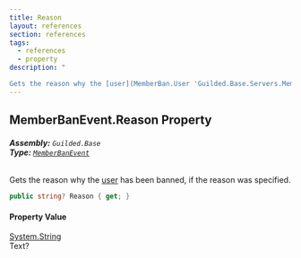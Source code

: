 ```yaml
---
title: Reason
layout: references
section: references
tags:
  - references
  - property
description: "

Gets the reason why the [user](MemberBan.User 'Guilded.Base.Servers.MemberBan.User') has been banned, if the reason was specified."
---
```


## MemberBanEvent.Reason Property
###### **Assembly:** `Guilded.Base`<br/>**Type:** [`MemberBanEvent`](MemberBanEvent 'Guilded.Base.Events.MemberBanEvent')

Gets the reason why the [user](MemberBan.User 'Guilded.Base.Servers.MemberBan.User') has been banned, if the reason was specified.

```csharp
public string? Reason { get; }
```

#### Property Value
[System.String](https://docs.microsoft.com/en-us/dotnet/api/System.String 'System.String')  
Text?